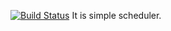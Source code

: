 [![Build Status](https://travis-ci.org/superedriver/scheduler_api.svg?branch=master)](https://travis-ci.org/superedriver/scheduler_api)
It is simple scheduler.
